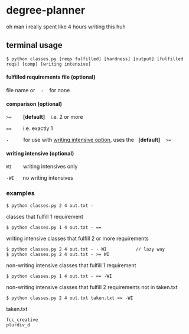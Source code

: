 # degree-planner

oh man i really spent like 4 hours writing this huh 

## terminal usage

```
$ python classes.py [reqs fulfilled] [hardness] [output] [fulfilled reqs] [comp] [writing intensive]
```

#### fulfilled requirements file (optional)

file name or &nbsp;&nbsp; `-` &nbsp;&nbsp; for none

#### comparison (optional)

`>=` &nbsp;&nbsp;&nbsp;&nbsp;&nbsp;&nbsp; **\[default]** &nbsp;&nbsp; i.e. 2 or more

`==` &nbsp;&nbsp;&nbsp;&nbsp;&nbsp;&nbsp; i.e. exactly 1

`-` &nbsp;&nbsp;&nbsp;&nbsp;&nbsp;&nbsp;&nbsp;&nbsp; for use with [writing intensive option](#writing-intensive), uses the  &nbsp; **\[default]** &nbsp;&nbsp; `>=`


#### writing intensive (optional)

`WI` &nbsp;&nbsp;&nbsp;&nbsp;&nbsp;&nbsp; writing intensives only

`-WI` &nbsp;&nbsp;&nbsp;&nbsp; no writing intensives


### examples

```
$ python classes.py 2 4 out.txt - 
```

classes that fulfill 1 requirement
```
$ python classes.py 1 4 out.txt - == 
```

writing intensive classes that fulfill 2 or more requirements 
```
$ python classes.py 2 4 out.txt - - WI           // lazy way
$ python classes.py 2 4 out.txt - >= WI
```

non-writing intensive classes that fulfill 1 requirement
```
$ python classes.py 1 4 out.txt - == -WI
```

non-writing intensive classes that fulfill 2 requirements not in taken.txt
```
$ python classes.py 2 4 out.txt taken.txt == -WI
```
taken.txt
```
fcc_creative
plurdiv_d
```
